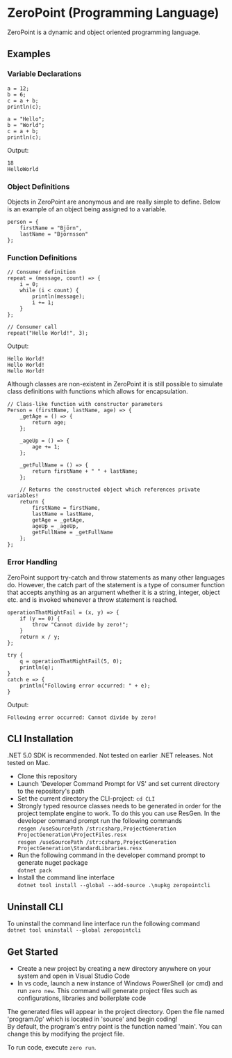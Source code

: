 # ZeroPoint (Programming Language)
ZeroPoint is a dynamic and object oriented programming language.

## Examples
### Variable Declarations
```
a = 12;
b = 6;
c = a + b;
println(c);

a = "Hello";
b = "World";
c = a + b;
println(c);
```

Output:
```
18
HelloWorld
```

### Object Definitions
Objects in ZeroPoint are anonymous and are really simple to define. Below is an example of an object being assigned to a variable.
```
person = {
    firstName = "Björn",
    lastName = "Björnsson"
};
```

### Function Definitions
```
// Consumer definition
repeat = (message, count) => {
    i = 0;
    while (i < count) {
        println(message);
        i += 1;
    }
};

// Consumer call
repeat("Hello World!", 3);
```

Output:
```
Hello World!
Hello World!
Hello World!
```

Although classes are non-existent in ZeroPoint it is still possible to simulate class definitions with functions which allows for encapsulation.
```
// Class-like function with constructor parameters
Person = (firstName, lastName, age) => {
    _getAge = () => {
        return age;
    };

    _ageUp = () => {
        age += 1;
    };

    _getFullName = () => {
        return firstName + " " + lastName;
    };

    // Returns the constructed object which references private variables!
    return {
        firstName = firstName,
        lastName = lastName,
        getAge = _getAge,
        ageUp = _ageUp,
        getFullName = _getFullName
    };
};
```

### Error Handling
ZeroPoint support try-catch and throw statements as many other languages do.
However, the catch part of the statement is a type of consumer function that accepts anything as an argument whether it is a string, integer, object etc. and is invoked whenever a throw statement is reached.
```
operationThatMightFail = (x, y) => {
    if (y == 0) {
        throw "Cannot divide by zero!";
    }
    return x / y;
};

try {
    q = operationThatMightFail(5, 0);
    println(q);
}
catch e => {
    println("Following error occurred: " + e);
}
```

Output:
```
Following error occurred: Cannot divide by zero!
```

## CLI Installation
.NET 5.0 SDK is recommended. Not tested on earlier .NET releases. Not tested on Mac.

- Clone this repository
- Launch 'Developer Command Prompt for VS' and set current directory to the repository's path
- Set the current directory the CLI-project: `cd CLI`
- Strongly typed resource classes needs to be generated in order for the project template engine to work. To do this you can use ResGen. In the developer command prompt run the following commands \
`resgen /useSourcePath /str:csharp,ProjectGeneration ProjectGeneration\ProjectFiles.resx` \
`resgen /useSourcePath /str:csharp,ProjectGeneration ProjectGeneration\StandardLibraries.resx`
- Run the following command in the developer command prompt to generate nuget package \
`dotnet pack`
- Install the command line interface \
`dotnet tool install --global --add-source .\nupkg zeropointcli`

## Uninstall CLI
To uninstall the command line interface run the following command \
`dotnet tool uninstall --global zeropointcli`


## Get Started
- Create a new project by creating a new directory anywhere on your system and open in Visual Studio Code
- In vs code, launch a new instance of Windows PowerShell (or cmd) and run `zero new`. This command will generate project files such as configurations, libraries and boilerplate code

The generated files will appear in the project directory.
Open the file named 'program.0p' which is located in 'source' and begin coding! \
By default, the program's entry point is the function named 'main'. You can change this by modifying the project file.

To run code, execute `zero run`.